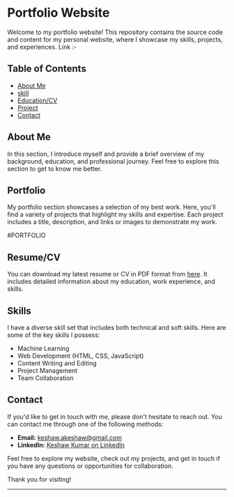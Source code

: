 # Portfolio Website

Welcome to my portfolio website! This repository contains the source code and content for my personal website, where I showcase my skills, projects, and experiences.
Link :- 

## Table of Contents

- [About Me](#about-me)
- [skill](#portfolio)
- [Education/CV](#resume-cv)
- [Project](#skills)
- [Contact](#contact)

## About Me

In this section, I introduce myself and provide a brief overview of my background, education, and professional journey. Feel free to explore this section to get to know me better.

## Portfolio

My portfolio section showcases a selection of my best work. Here, you'll find a variety of projects that highlight my skills and expertise. Each project includes a title, description, and links or images to demonstrate my work.

#PORTFOLIO
## Resume/CV

You can download my latest resume or CV in PDF format from [here]([link-to-resume.pdf](https://drive.google.com/file/d/1YBen2zism1URRG8XhNnGrgr87b61HLar/view?usp=share_link)). It includes detailed information about my education, work experience, and skills.

## Skills

I have a diverse skill set that includes both technical and soft skills. Here are some of the key skills I possess:
- Machine Learning
- Web Development (HTML, CSS, JavaScript)
- Content Writing and Editing
- Project Management
- Team Collaboration

## Contact

If you'd like to get in touch with me, please don't hesitate to reach out. You can contact me through one of the following methods:
- **Email:** [keshaw.akeshaw@gmail.com](mailto:keshaw.akeshaw@gmail.com)
- **LinkedIn:** [Keshaw Kumar on LinkedIn](https://www.linkedin.com/in/keshaw007/)

Feel free to explore my website, check out my projects, and get in touch if you have any questions or opportunities for collaboration.

Thank you for visiting!

---

